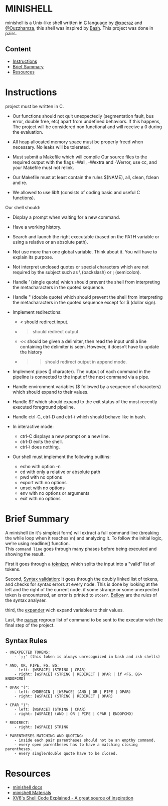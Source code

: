 # MINISHELL
minishell is a Unix-like shell written in [C](https://en.wikipedia.org/wiki/C_(programming_language)) language by [@xperaz](https://github.com/xperaz) and [@Ouzzhamza](https://github.com/Ouzzhamza), this shell was inspired by [Bash](https://en.wikipedia.org/wiki/Bash_(Unix_shell)).
This project was done in pairs.
## Content
- [Instructions](#features)
- [Brief Summary](#brief-summary) 
- [Resources](#resources)

# Instructions
project must be written in C.

- Our functions should not quit unexpectedly (segmentation fault, bus error, double
free, etc) apart from undefined behaviors. If this happens, The project will be
considered non functional and will receive a 0 during the evaluation.

- All heap allocated memory space must be properly freed when necessary. No leaks
will be tolerated.

-  Must submit a Makefile which will compile Our
source files to the required output with the flags -Wall, -Wextra and -Werror, use
cc, and your Makefile must not relink.

- Our Makefile must at least contain the rules $(NAME), all, clean, fclean and
re.

- We allowed to use libft (consists of coding basic and useful C functions).


Our shell should:
- Display a prompt when waiting for a new command.
- Have a working history.
- Search and launch the right executable (based on the PATH variable or using a
relative or an absolute path).
- Not use more than one global variable. Think about it. You will have to explain
its purpose.

- Not interpret unclosed quotes or special characters which are not required by the
subject such as \ (backslash) or ; (semicolon).
- Handle ’ (single quote) which should prevent the shell from interpreting the metacharacters in the quoted sequence.
- Handle " (double quote) which should prevent the shell from interpreting the metacharacters in the quoted sequence except for $ (dollar sign).
- Implement redirections:
  - < should redirect input.
  - > should redirect output.
  - << should be given a delimiter, then read the input until a line containing the
delimiter is seen. However, it doesn’t have to update the history
  - >> should redirect output in append mode.
  
- Implement pipes (| character). The output of each command in the pipeline is
connected to the input of the next command via a pipe.

- Handle environment variables ($ followed by a sequence of characters) which
should expand to their values.

- Handle $? which should expand to the exit status of the most recently executed
foreground pipeline.

- Handle ctrl-C, ctrl-D and ctrl-\ which should behave like in bash.
- In interactive mode:
  - ctrl-C displays a new prompt on a new line.
  - ctrl-D exits the shell.
  - ctrl-\ does nothing.
  
- Our shell must implement the following builtins:
  - echo with option -n
  - cd with only a relative or absolute path
  - pwd with no options
  - export with no options
  - unset with no options
  - env with no options or arguments
  - exit with no options

# Brief Summary
A minishell (in it's simplest form) will extract a full command line (breaking the while loop when it reaches \n) and analyzing it. To follow the initial logic, we're using readline() function.\
This `command line` goes through many phases before being executed and showing the result.

First it goes through a [toknizer](/sources/parse/tokenizer.c), which splits the input into a "valid" list of tokens.

Second, [Syntax validation](/sources/parse/syntax_validation.c): It goes through the doubly linked list of tokens,
and checks for syntax errors at every node. This is done by looking at the left and the right of the current node.
if some strange or some unexpected token is encountered, an error is printed to `stderr`.
[Bellow](#syntax-rules) are the rules of the syntax analyser.
      
third, the [expander](/sources/parse/expander.c) wich expand variables to their values.
    
Last, the [parser](/sources/parse/parser.c) regroup list of command to be sent to the executor wich the final step of the project.
    
## Syntax Rules
````
- UNEXPECTED TOKENS:
	- `;;' (this token is always unrecognized in bash and zsh shells)

* AND, OR, PIPE, FG, BG:
	- left: [WSPACE] (STRING | CPAR)
	- right: [WSPACE] (STRING | REDIRECT | OPAR | if <FG, BG> ENDOFCMD)

* OPAR "(":
	- left: CMDBEGIN | [WSPACE] (AND | OR | PIPE | OPAR)
	- right: [WSPACE] (STRING | REDIRECT | OPAR)

* CPAR ")":
	- left: [WSPACE] (STRING | CPAR)
	- right: [WSPACE] (AND | OR | PIPE | CPAR | ENDOFCMD)

* REDIRECT:
	- right: [WSPACE] STRING

* PARENTHESES MATCHING AND QUOTING:
	- inside each pair parentheses should not be an empthy command.
	- every open parentheses has to have a matching closing parentheses.
	- every single/double quote have to be closed.
````

# Resources
- [minishell docs](https://harm-smits.github.io/42docs/projects/minishell)
- [minishell Materials](https://www.notion.so/Minishell-Materials-7bbd45a806e04395ab578ca3f805806c)
- [XV6's Shell Code Explained - A great source of inspiration](https://www.youtube.com/playlist?list=PLbtzT1TYeoMhF4hcpEiCsOeN13zqrzBJq)
